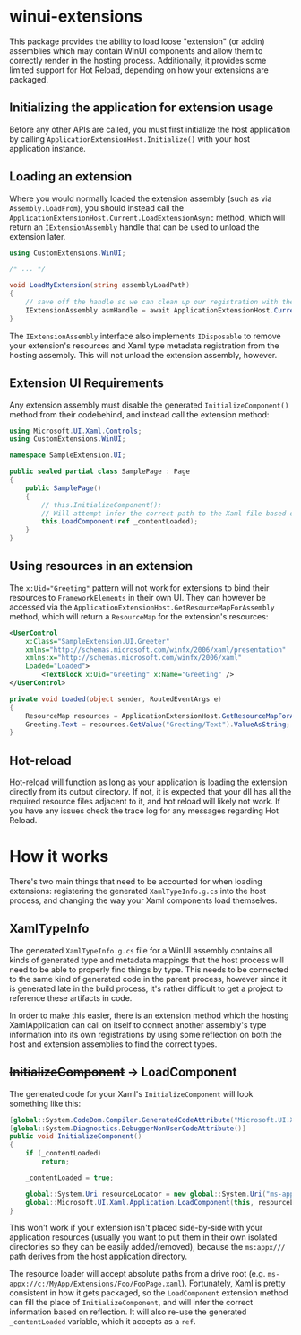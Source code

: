 # winui-extensions

This package provides the ability to load loose "extension" (or addin) assemblies which may contain WinUI components and allow them to correctly render in the hosting process. Additionally, it provides some limited support for Hot Reload, depending on how your extensions are packaged.

## Initializing the application for extension usage

Before any other APIs are called, you must first initialize the host application by calling `ApplicationExtensionHost.Initialize()` with your host application instance.


## Loading an extension

Where you would normally loaded the extension assembly (such as via `Assembly.LoadFrom`), you should instead call the `ApplicationExtensionHost.Current.LoadExtensionAsync` method, which will return an `IExtensionAssembly` handle that can be used to unload the extension later.

```cs
using CustomExtensions.WinUI;

/* ... */

void LoadMyExtension(string assemblyLoadPath)
{
    // save off the handle so we can clean up our registration with the hosting process later if desired.
    IExtensionAssembly asmHandle = await ApplicationExtensionHost.Current.LoadExtensionAsync(assemblyLoadPath);
}
```

The `IExtensionAssembly` interface also implements `IDisposable` to remove your extension's resources and Xaml type metadata registration from the hosting assembly. This will not unload the extension assembly, however.

## Extension UI Requirements

Any extension assembly must disable the generated `InitializeComponent()` method from their codebehind, and instead call the extension method:

```cs
using Microsoft.UI.Xaml.Controls;
using CustomExtensions.WinUI;

namespace SampleExtension.UI;

public sealed partial class SamplePage : Page
{
    public SamplePage()
    {
        // this.InitializeComponent();
        // Will attempt infer the correct path to the Xaml file based on the `CallerFilePath` attribute.
        this.LoadComponent(ref _contentLoaded);
    }
}
```

## Using resources in an extension

The `x:Uid="Greeting"` pattern will not work for extensions to bind their resources to `FrameworkElements` in their own UI. They can however be accessed via the `ApplicationExtensionHost.GetResourceMapForAssembly` method, which will return a `ResourceMap` for the extension's resources:

```xml
<UserControl
	x:Class="SampleExtension.UI.Greeter"
	xmlns="http://schemas.microsoft.com/winfx/2006/xaml/presentation"
	xmlns:x="http://schemas.microsoft.com/winfx/2006/xaml"
	Loaded="Loaded">
		<TextBlock x:Uid="Greeting" x:Name="Greeting" />
</UserControl>
```

```cs
private void Loaded(object sender, RoutedEventArgs e)
{
	ResourceMap resources = ApplicationExtensionHost.GetResourceMapForAssembly();
	Greeting.Text = resources.GetValue("Greeting/Text").ValueAsString;
}
```


## Hot-reload

Hot-reload will function as long as your application is loading the extension directly from its output directory. If not, it is expected that your dll has all the required resource files adjacent to it, and hot reload will likely not work. If you have any issues check the trace log for any messages regarding Hot Reload.

# How it works

There's two main things that need to be accounted for when loading extensions: registering the generated `XamlTypeInfo.g.cs` into the host process, and changing the way your Xaml components load themselves.

## XamlTypeInfo

The generated `XamlTypeInfo.g.cs` file for a WinUI assembly contains all kinds of generated type and metadata mappings that the host process will need to be able to properly find things by type. This needs to be connected to the same kind of generated code in the parent process, however since it is generated late in the build process, it's rather difficult to get a project to reference these artifacts in code.

In order to make this easier, there is an extension method which the hosting XamlApplication can call on itself to connect another assembly's type information into its own registrations by using some reflection on both the host and extension assemblies to find the correct types.

## ~~InitializeComponent~~ -> LoadComponent

The generated code for your Xaml's `InitializeComponent` will look something like this:

```cs
[global::System.CodeDom.Compiler.GeneratedCodeAttribute("Microsoft.UI.Xaml.Markup.Compiler"," 1.0.0.0")]
[global::System.Diagnostics.DebuggerNonUserCodeAttribute()]
public void InitializeComponent()
{
    if (_contentLoaded)
        return;

    _contentLoaded = true;

    global::System.Uri resourceLocator = new global::System.Uri("ms-appx:///SampleExtension.SampleAppExtension/UI/SamplePage.xaml");
    global::Microsoft.UI.Xaml.Application.LoadComponent(this, resourceLocator, global::Microsoft.UI.Xaml.Controls.Primitives.ComponentResourceLocation.Nested);
}
```

This won't work if your extension isn't placed side-by-side with your application resources (usually you want to put them in their own isolated directories so they can be easily added/removed), because the `ms:appx///` path derives from the host application directory.

The resource loader will accept absolute paths from a drive root (e.g. `ms-appx://c:/MyApp/Extensions/Foo/FooPage.xaml`). Fortunately, Xaml is pretty consistent in how it gets packaged, so the `LoadComponent` extension method can fill the place of `InitializeComponent`, and will infer the correct information based on reflection. It will also re-use the generated `_contentLoaded` variable, which it accepts as a `ref`.

